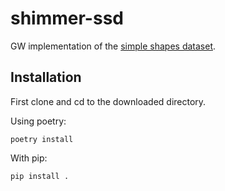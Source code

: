 # shimmer-ssd

GW implementation of the [simple shapes
dataset](https://github.com/ruflab/simple-shapes-dataset).

## Installation
First clone and cd to the downloaded directory.

Using poetry:

```
poetry install
```

With pip:
```
pip install .
```

